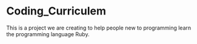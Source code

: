 # Coding_Curriculem

This is a project we are creating to help people new to programming learn the programming language Ruby. 
